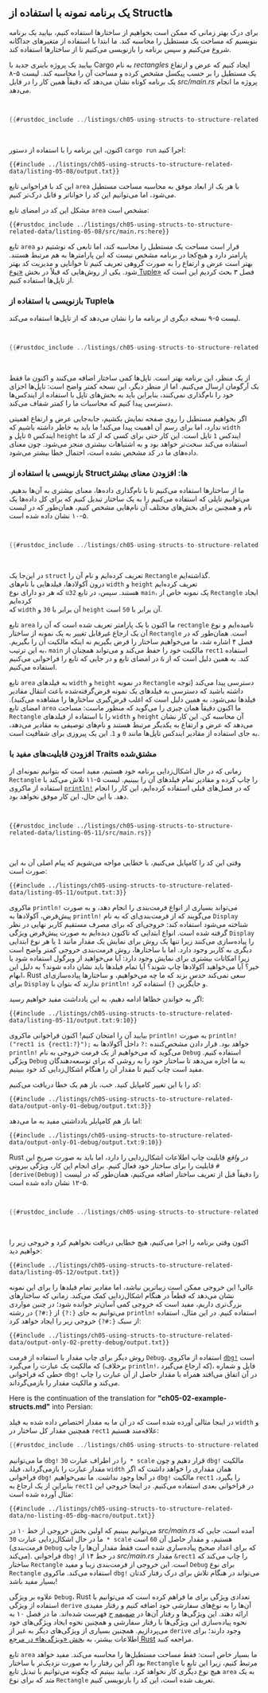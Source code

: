 ## یک برنامه نمونه با استفاده از Structها

برای درک بهتر زمانی که ممکن است بخواهیم از ساختارها استفاده کنیم، بیایید یک برنامه بنویسیم که مساحت یک مستطیل را محاسبه کند. ما ابتدا با استفاده از متغیرهای جداگانه شروع می‌کنیم و سپس برنامه را بازنویسی می‌کنیم تا از ساختارها استفاده کند.

بیایید یک پروژه باینری جدید با Cargo به نام _rectangles_ ایجاد کنیم که عرض و ارتفاع یک مستطیل را بر حسب پیکسل مشخص کرده و مساحت آن را محاسبه کند. لیست ۵-۸ یک برنامه کوتاه نشان می‌دهد که دقیقاً همین کار را در فایل _src/main.rs_ پروژه ما انجام می‌دهد.

<Listing number="5-8" file-name="src/main.rs" caption="محاسبه مساحت یک مستطیل که با متغیرهای عرض و ارتفاع جداگانه مشخص شده است">

```rust
{{#rustdoc_include ../listings/ch05-using-structs-to-structure-related-data/listing-05-08/src/main.rs:all}}
```

</Listing>

اکنون، این برنامه را با استفاده از دستور `cargo run` اجرا کنید:

```console
{{#include ../listings/ch05-using-structs-to-structure-related-data/listing-05-08/output.txt}}
```

این کد با فراخوانی تابع `area` با هر یک از ابعاد موفق به محاسبه مساحت مستطیل می‌شود، اما می‌توانیم این کد را خواناتر و قابل درک‌تر کنیم.

مشکل این کد در امضای تابع `area` مشخص است:

```rust,ignore
{{#rustdoc_include ../listings/ch05-using-structs-to-structure-related-data/listing-05-08/src/main.rs:here}}
```

تابع `area` قرار است مساحت یک مستطیل را محاسبه کند، اما تابعی که نوشتیم دو پارامتر دارد و هیچ‌کجا در برنامه مشخص نیست که این پارامترها به هم مرتبط هستند. بهتر است عرض و ارتفاع را به صورت گروهی تعریف کنیم تا خوانایی و مدیریت کد بهتر شود. یکی از روش‌هایی که قبلاً در بخش [«نوع Tuple»][the-tuple-type]<!-- ignore --> فصل ۳ بحث کردیم این است که از تاپل‌ها استفاده کنیم.

### بازنویسی با استفاده از Tupleها

لیست ۵-۹ نسخه دیگری از برنامه ما را نشان می‌دهد که از تاپل‌ها استفاده می‌کند.

<Listing number="5-9" file-name="src/main.rs" caption="مشخص کردن عرض و ارتفاع مستطیل با یک Tuple">

```rust
{{#rustdoc_include ../listings/ch05-using-structs-to-structure-related-data/listing-05-09/src/main.rs}}
```

</Listing>

از یک منظر، این برنامه بهتر است. تاپل‌ها کمی ساختار اضافه می‌کنند و اکنون ما فقط یک آرگومان ارسال می‌کنیم. اما از منظر دیگر، این نسخه کمتر واضح است: تاپل‌ها اجزای خود را نام‌گذاری نمی‌کنند، بنابراین باید به بخش‌های تاپل با استفاده از ایندکس‌ها دسترسی پیدا کنیم که محاسبات ما را کمتر شفاف می‌کند.

اگر بخواهیم مستطیل را روی صفحه نمایش بکشیم، جابه‌جایی عرض و ارتفاع اهمیتی ندارد، اما برای رسم آن اهمیت پیدا می‌کند! ما باید به خاطر داشته باشیم که `width` ایندکس `0` تاپل و `height` ایندکس `1` تاپل است. این کار حتی برای کسی که از کد ما استفاده می‌کند سخت‌تر خواهد بود و به اشتباهات بیشتری منجر می‌شود. چون معنای داده‌های ما در کد مشخص نشده است، احتمال خطا بیشتر می‌شود.

### بازنویسی با استفاده از Structها: افزودن معنای بیشتر

ما از ساختارها استفاده می‌کنیم تا با نام‌گذاری داده‌ها، معنای بیشتری به آن‌ها بدهیم. می‌توانیم تاپلی که استفاده می‌کنیم را به یک ساختار تبدیل کنیم که برای کل داده‌ها یک نام و همچنین برای بخش‌های مختلف آن نام‌هایی مشخص کنیم، همان‌طور که در لیست ۵-۱۰ نشان داده شده است.

<Listing number="5-10" file-name="src/main.rs" caption="تعریف یک ساختار `Rectangle`">

```rust
{{#rustdoc_include ../listings/ch05-using-structs-to-structure-related-data/listing-05-10/src/main.rs}}
```

</Listing>

در این‌جا یک `struct` تعریف کرده‌ایم و نام آن را `Rectangle` گذاشته‌ایم.  
درون آکولادها، فیلدهایی با نام‌های `width` و `height` تعریف کرده‌ایم  
که هر دو دارای نوع `u32` هستند. سپس، در تابع `main`، یک نمونه خاص از `Rectangle` ایجاد کرده‌ایم  
که `width` آن برابر با `30` و `height` آن برابر با `50` است.

تابع `area` ما اکنون با یک پارامتر تعریف شده است که آن را `rectangle` نامیده‌ایم و نوع آن یک ارجاع غیرقابل تغییر به یک نمونه از ساختار `Rectangle` است. همان‌طور که در فصل ۴ اشاره شد، ما می‌خواهیم ساختار را قرض بگیریم نه اینکه مالکیت آن را بگیریم. به این ترتیب، `main` مالکیت خود را حفظ می‌کند و می‌تواند همچنان از `rect1` استفاده کند. به همین دلیل است که از `&` در امضای تابع و در جایی که تابع را فراخوانی می‌کنیم استفاده می‌کنیم.

تابع `area` به فیلدهای `width` و `height` در نمونه `Rectangle` دسترسی پیدا می‌کند (توجه داشته باشید که دسترسی به فیلدهای یک نمونه قرض‌گرفته‌شده باعث انتقال مقادیر فیلدها نمی‌شود، به همین دلیل است که اغلب قرض‌گیری ساختارها را مشاهده می‌کنید). امضای تابع `area` ما اکنون دقیقاً همان چیزی را می‌گوید که منظور ماست: مساحت `Rectangle` را با استفاده از فیلدهای `width` و `height` آن محاسبه کن. این کار نشان می‌دهد که عرض و ارتفاع به یکدیگر مرتبط هستند و نام‌های توصیفی به مقادیر می‌دهد، به جای استفاده از مقادیر ایندکس تاپل‌ها مانند `0` و `1`. این یک پیروزی برای شفافیت است.

### افزودن قابلیت‌های مفید با Traits مشتق‌شده

زمانی که در حال اشکال‌زدایی برنامه خود هستیم، مفید است که بتوانیم نمونه‌ای از `Rectangle` را چاپ کرده و مقادیر تمام فیلدهای آن را ببینیم. لیست ۵-۱۱ تلاش می‌کند با استفاده از ماکروی [`println!`][println]<!-- ignore --> که در فصل‌های قبلی استفاده کرده‌ایم، این کار را انجام دهد. با این حال، این کار موفق نخواهد بود.

<Listing number="5-11" file-name="src/main.rs" caption="تلاش برای چاپ یک نمونه از `Rectangle`">

```rust,ignore,does_not_compile
{{#rustdoc_include ../listings/ch05-using-structs-to-structure-related-data/listing-05-11/src/main.rs}}
```

</Listing>

وقتی این کد را کامپایل می‌کنیم، با خطایی مواجه می‌شویم که پیام اصلی آن به این صورت است:

```text
{{#include ../listings/ch05-using-structs-to-structure-related-data/listing-05-11/output.txt:3}}
```

ماکروی `println!` می‌تواند بسیاری از انواع فرمت‌بندی را انجام دهد، و به صورت پیش‌فرض، آکولادها به `println!` می‌گویند که از فرمت‌بندی‌ای که به نام `Display` شناخته می‌شود استفاده کند: خروجی‌ای که برای مصرف مستقیم کاربر نهایی در نظر گرفته شده است. انواع ابتدایی که تاکنون دیده‌ایم به صورت پیش‌فرض ویژگی `Display` را پیاده‌سازی می‌کنند زیرا تنها یک روش برای نمایش یک مقدار مانند `1` یا هر نوع ابتدایی دیگری به کاربر وجود دارد. اما با ساختارها، روش فرمت‌بندی خروجی کمتر واضح است زیرا امکانات بیشتری برای نمایش وجود دارد: آیا می‌خواهید از ویرگول استفاده شود یا خیر؟ آیا می‌خواهید آکولادها چاپ شوند؟ آیا تمام فیلدها باید نشان داده شوند؟ به دلیل این ابهام، Rust سعی نمی‌کند حدس بزند که ما چه می‌خواهیم، و ساختارها پیاده‌سازی‌ای برای `Display` ندارند که بتوان با `println!` و جایگزین `{}` استفاده کرد.

اگر به خواندن خطاها ادامه دهیم، به این یادداشت مفید خواهیم رسید:

```text
{{#include ../listings/ch05-using-structs-to-structure-related-data/listing-05-11/output.txt:9:10}}
```

بیایید آن را امتحان کنیم! اکنون فراخوانی ماکروی `println!` به صورت `println!("rect1 is {rect1:?}");` خواهد بود. قرار دادن مشخص‌کننده `:?` داخل آکولادها به `println!` می‌گوید که می‌خواهیم از یک فرمت خروجی به نام `Debug` استفاده کنیم. ویژگی `Debug` به ما اجازه می‌دهد تا ساختار خود را به روشی که برای توسعه‌دهندگان مفید است چاپ کنیم تا مقدار آن را هنگام اشکال‌زدایی کد خود ببینیم.

کد را با این تغییر کامپایل کنید. خب، باز هم یک خطا دریافت می‌کنیم:

```text
{{#include ../listings/ch05-using-structs-to-structure-related-data/output-only-01-debug/output.txt:3}}
```

اما باز هم کامپایلر یادداشتی مفید به ما می‌دهد:

```text
{{#include ../listings/ch05-using-structs-to-structure-related-data/output-only-01-debug/output.txt:9:10}}
```

Rust _در واقع_ قابلیت چاپ اطلاعات اشکال‌زدایی را دارد، اما باید به صورت صریح این قابلیت را برای ساختار خود فعال کنیم. برای انجام این کار، ویژگی بیرونی `#[derive(Debug)]` را دقیقاً قبل از تعریف ساختار اضافه می‌کنیم، همان‌طور که در لیست ۵-۱۲ نشان داده شده است.

<Listing number="5-12" file-name="src/main.rs" caption="افزودن ویژگی برای مشتق کردن `Debug` و چاپ نمونه `Rectangle` با استفاده از فرمت اشکال‌زدایی">

```rust
{{#rustdoc_include ../listings/ch05-using-structs-to-structure-related-data/listing-05-12/src/main.rs}}
```

</Listing>

اکنون وقتی برنامه را اجرا می‌کنیم، هیچ خطایی دریافت نخواهیم کرد و خروجی زیر را خواهیم دید:

```console
{{#include ../listings/ch05-using-structs-to-structure-related-data/listing-05-12/output.txt}}
```

عالی! این خروجی ممکن است زیباترین نباشد، اما مقادیر تمام فیلدها را برای این نمونه نشان می‌دهد که قطعاً در هنگام اشکال‌زدایی کمک می‌کند. زمانی که ساختارهای بزرگ‌تری داریم، مفید است که خروجی کمی آسان‌تر خوانده شود؛ در چنین مواردی می‌توانیم به جای `{:?}` از `{:#?}` در رشته `println!` استفاده کنیم. در این مثال، استفاده از سبک `{:#?}` خروجی زیر را ایجاد خواهد کرد:

```console
{{#include ../listings/ch05-using-structs-to-structure-related-data/output-only-02-pretty-debug/output.txt}}
```

روش دیگر برای چاپ مقدار با استفاده از فرمت `Debug`، استفاده از ماکروی [`dbg!`][dbg]<!-- ignore --> است که مالکیت یک عبارت را می‌گیرد (برخلاف `println!`، که ارجاع می‌گیرد)، فایل و شماره خطی که فراخوانی `dbg!` در آن اتفاق می‌افتد همراه با مقدار حاصل از آن عبارت را چاپ می‌کند و مالکیت مقدار را بازمی‌گرداند.


Here is the continuation of the translation for **"ch05-02-example-structs.md"** into Persian:

در اینجا مثالی آورده شده است که در آن ما به مقدار اختصاص داده شده به فیلد `width` و همچنین مقدار کل ساختار در `rect1` علاقه‌مند هستیم:

```rust
{{#rustdoc_include ../listings/ch05-using-structs-to-structure-related-data/no-listing-05-dbg-macro/src/main.rs}}
```

ما می‌توانیم `dbg!` را در اطراف عبارت `30 * scale` قرار دهیم و چون `dbg!` مالکیت مقدار عبارت را بازمی‌گرداند، فیلد `width` همان مقداری را خواهد داشت که اگر فراخوانی `dbg!` در آنجا وجود نداشت. ما نمی‌خواهیم `dbg!` مالکیت `rect1` را بگیرد، بنابراین از یک ارجاع به `rect1` در فراخوانی بعدی استفاده می‌کنیم. در اینجا خروجی این مثال آورده شده است:

```console
{{#include ../listings/ch05-using-structs-to-structure-related-data/no-listing-05-dbg-macro/output.txt}}
```

می‌توانیم ببینیم که اولین بخش خروجی از خط ۱۰ در _src/main.rs_ آمده است، جایی که ما در حال اشکال‌زدایی عبارت `30 * scale` هستیم، و مقدار حاصل آن `60` است (فرمت‌بندی `Debug` که برای اعداد صحیح پیاده‌سازی شده است فقط مقدار آن‌ها را چاپ می‌کند). فراخوانی `dbg!` در خط ۱۴ از _src/main.rs_ مقدار `&rect1` را چاپ می‌کند که ساختار `Rectangle` است. این خروجی از فرمت‌بندی زیبا و مفید `Debug` برای نوع `Rectangle` استفاده می‌کند. ماکروی `dbg!` می‌تواند در هنگام تلاش برای درک رفتار کدتان بسیار مفید باشد!

علاوه بر ویژگی `Debug`، Rust تعدادی ویژگی برای ما فراهم کرده است که می‌توانیم با استفاده از ویژگی `derive` آن‌ها را به نوع‌های سفارشی خود اضافه کنیم و رفتار مفیدی ارائه دهند. این ویژگی‌ها و رفتار آن‌ها در [ضمیمه ج][app-c]<!-- ignore --> فهرست شده‌اند. ما در فصل ۱۰ به نحوه پیاده‌سازی این ویژگی‌ها با رفتار سفارشی و همچنین نحوه ایجاد ویژگی‌های خود می‌پردازیم. همچنین بسیاری از ویژگی‌های دیگر به غیر از `derive` وجود دارند؛ برای اطلاعات بیشتر، به [بخش «ویژگی‌ها» در مرجع Rust][attributes] مراجعه کنید.

تابع `area` ما بسیار خاص است: فقط مساحت مستطیل‌ها را محاسبه می‌کند. مفید خواهد بود اگر این رفتار را به صورت نزدیک‌تر با ساختار `Rectangle` مرتبط کنیم، زیرا این تابع با هیچ نوع دیگری کار نخواهد کرد. بیایید ببینیم که چگونه می‌توانیم با تبدیل تابع `area` به یک _متد_ که برای نوع `Rectangle` تعریف شده است، این کد را بازنویسی کنیم.

[the-tuple-type]: ch03-02-data-types.html#the-tuple-type
[app-c]: appendix-03-derivable-traits.md
[println]: https://doc.rust-lang.org/std/macro.println.html
[dbg]: https://doc.rust-lang.org/std/macro.dbg.html
[attributes]: ../reference/attributes.html